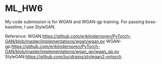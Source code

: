 # ML_HW6

My code submission is for WGAN and WGAN-gp training.
For passing boss-baseline, I use StyleGAN.

Reference:
WGAN:https://github.com/eriklindernoren/PyTorch-GAN/blob/master/implementations/wgan/wgan.py
WGAN-gp:https://github.com/eriklindernoren/PyTorch-GAN/blob/master/implementations/wgan_gp/wgan_gp.py
StyleGAN:https://github.com/lucidrains/stylegan2-pytorch
